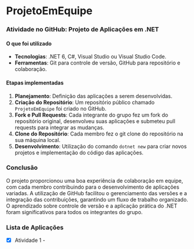 # ProjetoEmEquipe

 ### Atividade no GitHub: Projeto de Aplicações em .NET
 
 #### O que foi utilizado
- **Tecnologias**: .NET 6, C#, Visual Studio ou Visual Studio Code.
- **Ferramentas**: Git para controle de versão, GitHub para repositório e colaboração.

#### Etapas implementadas
1. **Planejamento**: Definição das aplicações a serem desenvolvidas.
2. **Criação do Repositório**: Um repositório público chamado `ProjetoEmEquipe` foi criado no GitHub.
3. **Fork e Pull Requests**: Cada integrante do grupo fez um fork do repositório original, desenvolveu suas aplicações e submeteu pull requests para integrar as mudanças.
4. **Clone do Repositório**: Cada membro fez o git clone do repositório na sua máquina local.
5. **Desenvolvimento**: Utilização do comando `dotnet new` para criar novos projetos e implementação do código das aplicações.

### Conclusão
O projeto proporcionou uma boa experiência de colaboração em equipe, com cada membro contribuindo para o desenvolvimento de aplicações variadas. A utilização de GitHub facilitou o gerenciamento das versões e a integração das contribuições, garantindo um fluxo de trabalho organizado. O aprendizado sobre controle de versão e a aplicação prática do .NET foram significativos para todos os integrantes do grupo.

### Lista de Aplicações
- [x] Atividade 1 - 

